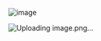 ![image](https://github.com/user-attachments/assets/efc6f912-1755-4d7a-82cd-4b2c13563a7a)




![Uploading image.png…]()

